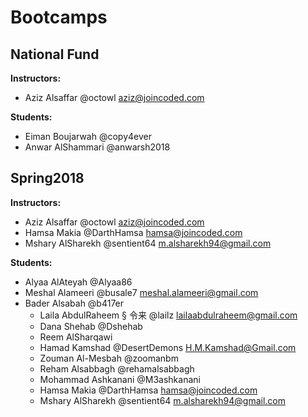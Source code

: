 # Bootcamps

## National Fund
**Instructors:**
  * Aziz Alsaffar @octowl aziz@joincoded.com

**Students:**
  * Eiman Boujarwah @copy4ever
  * Anwar AlShammari @anwarsh2018

## Spring2018
**Instructors:**
  * Aziz Alsaffar @octowl aziz@joincoded.com
  * Hamsa Makia @DarthHamsa hamsa@joincoded.com
  * Mshary AlSharekh @sentient64 m.alsharekh94@gmail.com


**Students:**




* Alyaa AlAteyah @Alyaa86
* Meshal Alameeri @busale7 meshal.alameeri@gmail.com
* Bader Alsabah @b417er
  * Laila AbdulRaheem § 令来 @lailz lailaabdulraheem@gmail.com
  * Dana Shehab @Dshehab
  * Reem AlSharqawi
  * Hamad Kamshad @DesertDemons H.M.Kamshad@Gmail.com
  * Zouman Al-Mesbah @zoomanbm
  * Reham Alsabbagh @rehamalsabbagh
  * Mohammad Ashkanani @M3ashkanani
  * Hamsa Makia @DarthHamsa hamsa@joincoded.com
  * Mshary AlSharekh @sentient64 m.alsharekh94@gmail.com

